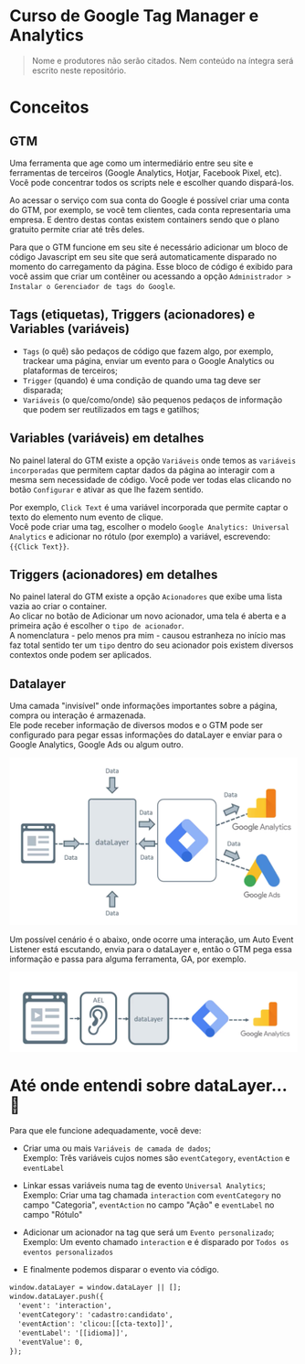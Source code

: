 # **Curso de Google Tag Manager e Analytics**

> Nome e produtores não serão citados.
> Nem conteúdo na íntegra será escrito neste repositório.


# **Conceitos**

## **GTM**

Uma ferramenta que age como um intermediário entre seu site e ferramentas de terceiros (Google Analytics, Hotjar, Facebook Pixel, etc). Você pode concentrar todos os scripts nele e escolher quando dispará-los.

Ao acessar o serviço com sua conta do Google é possível criar uma conta do GTM, por exemplo, se você tem clientes, cada conta representaria uma empresa. E dentro destas contas existem containers sendo que o plano gratuito permite criar até três deles.

Para que o GTM funcione em seu site é necessário adicionar um bloco de código Javascript em seu site que será automaticamente disparado no momento do carregamento da página. Esse bloco de código é exibido para você assim que criar um contêiner ou acessando a opção `Administrador > Instalar o Gerenciador de tags do Google`.


## **Tags (etiquetas), Triggers (acionadores) e Variables (variáveis)**

- `Tags` (o quê) são pedaços de código que fazem algo, por exemplo, trackear uma página, enviar um evento para o Google Analytics ou plataformas de terceiros;
- `Trigger` (quando) é uma condição de quando uma tag deve ser disparada;
- `Variáveis` (o que/como/onde) são pequenos pedaços de informação que podem ser reutilizados em tags e gatilhos;


## **Variables (variáveis) em detalhes**

No painel lateral do GTM existe a opção `Variáveis` onde temos as `variáveis incorporadas` que permitem captar dados da página ao interagir com a mesma sem necessidade de código. Você pode ver todas elas clicando no botão `Configurar` e ativar as que lhe fazem sentido.

Por exemplo, `Click Text` é uma variável incorporada que permite captar o texto do elemento num evento de clique.  
Você pode criar uma tag, escolher o modelo `Google Analytics: Universal Analytics` e adicionar no rótulo (por exemplo) a variável, escrevendo: `{{Click Text}}`.


## **Triggers (acionadores) em detalhes**

No painel lateral do GTM existe a opção `Acionadores` que exibe uma lista vazia ao criar o container.  
Ao clicar no botão de Adicionar um novo acionador, uma tela é aberta e a primeira ação é escolher o `tipo de acionador`.  
A nomenclatura - pelo menos pra mim - causou estranheza no início mas faz total sentido ter um `tipo` dentro do seu acionador pois existem diversos contextos onde podem ser aplicados.


## **Datalayer**

Uma camada "invisível" onde informações importantes sobre a página, compra ou interação é armazenada.  
Ele pode receber informação de diversos modos e o GTM pode ser configurado para pegar essas informações do dataLayer e enviar para o Google Analytics, Google Ads ou algum outro.

![Fluxo de informações para o dataLayer](./01-fluxo.png)

Um possível cenário é o abaixo, onde ocorre uma interação, um Auto Event Listener está escutando, envia para o dataLayer e, então o GTM pega essa informação e passa para alguma ferramenta, GA, por exemplo.

![Fluxo de evento](./02-fluxo.png)


# **Até onde entendi sobre dataLayer...** 🤔

Para que ele funcione adequadamente, você deve:

- Criar uma ou mais `Variáveis de camada de dados`;  
Exemplo: Três variáveis cujos nomes são `eventCategory`, `eventAction` e `eventLabel`

- Linkar essas variáveis numa tag de evento `Universal Analytics`;  
Exemplo: Criar uma tag chamada `interaction` com `eventCategory` no campo "Categoria", `eventAction` no campo "Ação" e `eventLabel` no campo "Rótulo"

- Adicionar um acionador na tag que será um `Evento personalizado`;  
Exemplo: Um evento chamado `interaction` e é disparado por `Todos os eventos personalizados`

- E finalmente podemos disparar o evento via código.  
```
window.dataLayer = window.dataLayer || [];
window.dataLayer.push({
  'event': 'interaction',
  'eventCategory': 'cadastro:candidato',
  'eventAction': 'clicou:[[cta-texto]]',
  'eventLabel': '[[idioma]]',
  'eventValue': 0,
});
```


